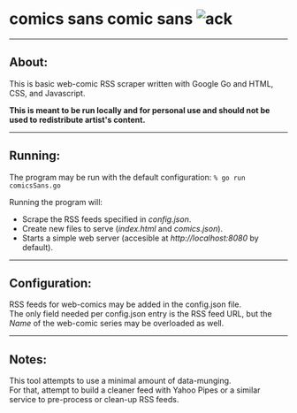 # comics sans comic sans ![ack](https://raw.github.com/aoeu/comics-sans-comic-sans/master/static/images/bill_icon.png)
___
About:
------
  
This is basic web-comic RSS scraper written with Google Go and HTML, CSS, and Javascript.

__This is meant to be run locally and for personal use and should not be used to redistribute artist's content.__
___
Running:
--------
The program may be run with the default configuration:
`% go run comicsSans.go`

Running the program will:

+ Scrape the RSS feeds specified in _config.json_.
+ Create new files to serve (_index.html_ and _comics.json_).
+ Starts a simple web server (accesible at _http://localhost:8080_ by default).
___
Configuration:
--------------
RSS feeds for web-comics may be added in the config.json file.  
The only field needed per config.json entry is the RSS feed URL, but the _Name_ of the web-comic series may be overloaded as well.
___
Notes:
------
This tool attempts to use a minimal amount of data-munging.  
For that, attempt to build a cleaner feed with Yahoo Pipes or a similar service to pre-process or clean-up RSS feeds.
